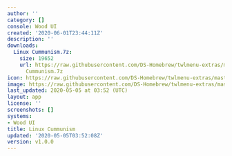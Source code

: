 ```yaml
---
author: ''
category: []
console: Wood UI
created: '2020-06-01T23:44:11Z'
description: ''
downloads:
  Linux Cummunism.7z:
    size: 19652
    url: https://raw.githubusercontent.com/DS-Homebrew/twlmenu-extras/master/_nds/TWiLightMenu/akmenu/themes/Linux
      Cummunism.7z
icon: https://raw.githubusercontent.com/DS-Homebrew/twlmenu-extras/master/_nds/TWiLightMenu/akmenu/themes/meta/Linux%20Cummunism/icon.png
image: https://raw.githubusercontent.com/DS-Homebrew/twlmenu-extras/master/_nds/TWiLightMenu/akmenu/themes/meta/Linux%20Cummunism/icon.png
last_updated: 2020-05-05 at 03:52 (UTC)
layout: app
license: ''
screenshots: []
systems:
- Wood UI
title: Linux Cummunism
updated: '2020-05-05T03:52:08Z'
version: v1.0.0
---
```

